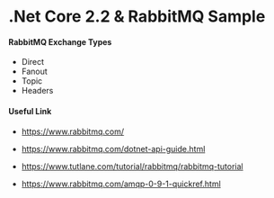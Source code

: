 #  .Net Core 2.2 & RabbitMQ Sample

#### RabbitMQ Exchange Types
- Direct
- Fanout
- Topic
- Headers

#### Useful Link

- https://www.rabbitmq.com/

- https://www.rabbitmq.com/dotnet-api-guide.html
- https://www.tutlane.com/tutorial/rabbitmq/rabbitmq-tutorial
- https://www.rabbitmq.com/amqp-0-9-1-quickref.html
